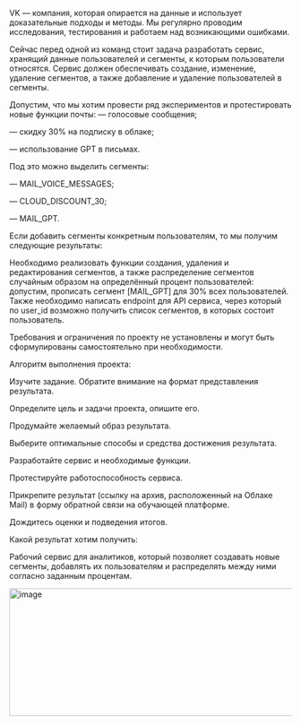 VK — компания, которая опирается на данные и использует доказательные подходы и методы. Мы регулярно проводим исследования, тестирования и работаем над возникающими ошибками.

Сейчас перед одной из команд стоит задача разработать сервис, хранящий данные пользователей и сегменты, к которым пользователи относятся. Сервис должен обеспечивать создание, изменение, удаление сегментов, а также добавление и удаление пользователей в сегменты.

Допустим, что мы хотим провести ряд экспериментов и протестировать новые функции почты:
— голосовые сообщения;

— скидку 30% на подписку в облаке;

— использование GPT в письмах.

Под это можно выделить сегменты:

— MAIL_VOICE_MESSAGES;

— CLOUD_DISCOUNT_30;

— MAIL_GPT.

Если добавить сегменты конкретным пользователям, то мы получим следующие результаты: 


Необходимо реализовать функции создания, удаления и редактирования сегментов, а также распределение сегментов случайным образом на определённый процент пользователей: допустим, прописать сегмент [MAIL_GPT] для 30% всех пользователей. Также необходимо написать endpoint для API сервиса, через который по user_id возможно получить список сегментов, в которых состоит пользователь.

Требования и ограничения по проекту не установлены и могут быть сформулированы самостоятельно при необходимости.

Алгоритм выполнения проекта:

Изучите задание. Обратите внимание на формат представления результата.

Определите цель и задачи проекта, опишите его.

Продумайте желаемый образ результата.

Выберите оптимальные способы и средства достижения результата.

Разработайте сервис и необходимые функции.

Протестируйте работоспособность сервиса.

Прикрепите результат (ссылку на архив, расположенный на Облаке Mail) в форму обратной связи на обучающей платформе.

Дождитесь оценки и подведения итогов.

Какой результат хотим получить:

Рабочий сервис для аналитиков, который позволяет создавать новые сегменты, добавлять их пользователям и распределять между ними согласно заданным процентам.

<img width="968" height="228" alt="image" src="https://github.com/user-attachments/assets/4b8c947f-4afd-4aff-8103-ac0bf1900fb9" />

